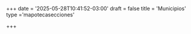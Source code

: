 +++
date = '2025-05-28T10:41:52-03:00'
draft = false
title = 'Municipios'
type ='mapotecasecciones'

+++
